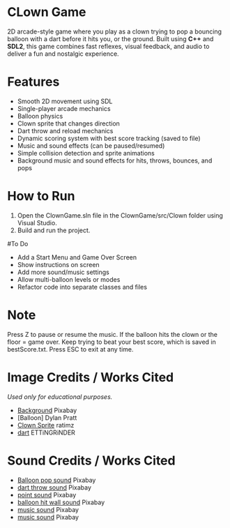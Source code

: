 # CLown Game
2D arcade-style game where you play as a clown trying to pop a bouncing balloon with a dart before it hits you, or the ground.
Built using **C++** and **SDL2**, this game combines fast reflexes, visual feedback, and audio to deliver a fun and nostalgic experience.

# Features
- Smooth 2D movement using SDL
- Single-player arcade mechanics
- Balloon physics
- Clown sprite that changes direction
- Dart throw and reload mechanics
- Dynamic scoring system with best score tracking (saved to file)
- Music and sound effects (can be paused/resumed)
- Simple collision detection and sprite animations
- Background music and sound effects for hits, throws, bounces, and pops

# How to Run
1. Open the ClownGame.sln file in the ClownGame/src/Clown folder using Visual Studio.
2. Build and run the project.

#To Do
- Add a Start Menu and Game Over Screen
- Show instructions on screen
- Add more sound/music settings
- Allow multi-balloon levels or modes
- Refactor code into separate classes and files

# Note
Press Z to pause or resume the music.
If the balloon hits the clown or the floor = game over.
Keep trying to beat your best score, which is saved in bestScore.txt.
Press ESC to exit at any time.

# Image Credits / Works Cited
*Used only for educational purposes.*
- [Background](https://pixabay.com/vectors/circus-tent-big-flags-yellow-red-308718/) Pixabay
- [Balloon] Dylan Pratt
- [Clown Sprite](https://ratimz.itch.io/clown-spritesheet?utm_source=chatgpt.com) ratimz
- [dart](https://opengameart.org/node/10653) ETTiNGRiNDER  

# Sound Credits / Works Cited
- [Balloon pop sound](https://pixabay.com/sound-effects/party-balloon-pop-323588/) Pixabay 
- [dart throw sound](https://pixabay.com/sound-effects/dart-throw-380649/) Pixabay 
- [point sound](https://pixabay.com/sound-effects/coin-recieved-230517/) Pixabay 
- [balloon hit wall sound](https://pixabay.com/sound-effects/clown-horn-44595/) Pixabay
- [music sound](https://pixabay.com/music/circus-trapped-in-a-carnival-circus-sideshow-freakshow-organ-rock-378332/) Pixabay 
- [music sound](https://pixabay.com/music/circus-trapped-in-a-carnival-circus-sideshow-freakshow-organ-rock-378332/) Pixabay 